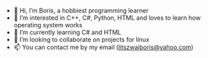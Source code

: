 - 👋 Hi, I’m Boris, a hobbiest programming learner
- 👀 I’m interested in C++, C#, Python, HTML and loves to learn how operating system works
- 🌱 I’m currently learning C# and HTML
- 💞️ I’m looking to collaborate on projects for linux
- 📫 You can contact me by my email (litszwaiboris@yahoo.com) 
